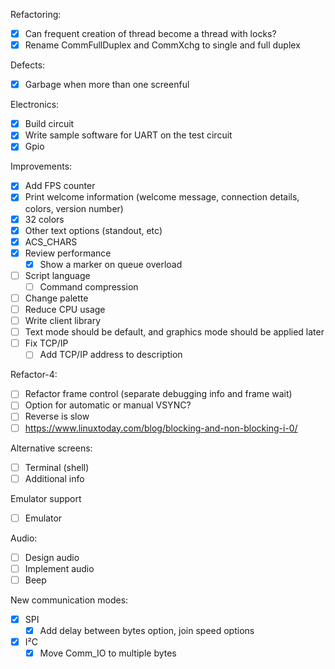 Refactoring:
  - [x] Can frequent creation of thread become a thread with locks?
  - [x] Rename CommFullDuplex and CommXchg to single and full duplex

Defects:
 - [x] Garbage when more than one screenful

Electronics:
- [x] Build circuit
- [x] Write sample software for UART on the test circuit
- [x] Gpio

Improvements:
  - [x] Add FPS counter
  - [x] Print welcome information (welcome message, connection details, colors, version number)
  - [x] 32 colors
  - [x] Other text options (standout, etc)
  - [x] ACS_CHARS
  - [x] Review performance
    - [x] Show a marker on queue overload
  - [ ] Script language
     - [ ] Command compression
  - [ ] Change palette
  - [ ] Reduce CPU usage
  - [ ] Write client library
  - [ ] Text mode should be default, and graphics mode should be applied later
  - [ ] Fix TCP/IP
      - [ ] Add TCP/IP address to description

Refactor-4:
  - [ ] Refactor frame control (separate debugging info and frame wait)
  - [ ] Option for automatic or manual VSYNC?
  - [ ] Reverse is slow
  - [ ] https://www.linuxtoday.com/blog/blocking-and-non-blocking-i-0/

Alternative screens:
  - [ ] Terminal (shell)
  - [ ] Additional info

Emulator support
  - [ ] Emulator

Audio:
  - [ ] Design audio
  - [ ] Implement audio
  - [ ] Beep

New communication modes:
- [x] SPI
  - [x] Add delay between bytes option, join speed options
- [x] I²C
  - [x] Move Comm_IO to multiple bytes

